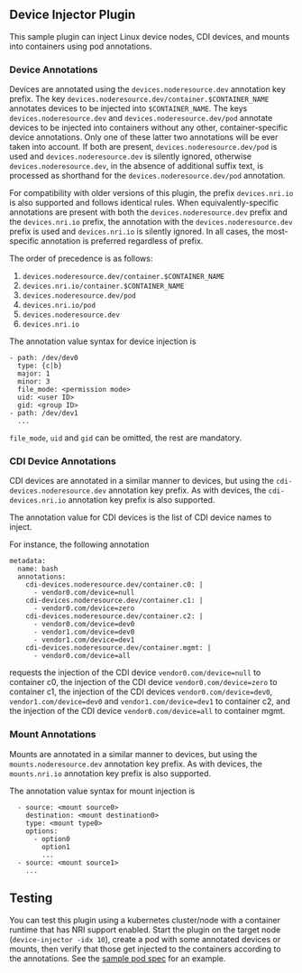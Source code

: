 ## Device Injector Plugin

This sample plugin can inject Linux device nodes, CDI devices, and mounts into
containers using pod annotations.

### Device Annotations

Devices are annotated using the `devices.noderesource.dev` annotation key
prefix. The key `devices.noderesource.dev/container.$CONTAINER_NAME` annotates
devices to be injected into `$CONTAINER_NAME`. The keys
`devices.noderesource.dev` and `devices.noderesource.dev/pod` annotate devices
to be injected into containers without any other, container-specific device
annotations. Only one of these latter two annotations will be ever taken into
account. If both are present, `devices.noderesource.dev/pod` is used and
`devices.noderesource.dev` is silently ignored, otherwise
`devices.noderesource.dev`, in the absence of additional suffix text, is
processed as shorthand for the `devices.noderesource.dev/pod` annotation.

For compatibility with older versions of this plugin, the prefix
`devices.nri.io` is also supported and follows identical rules. When
equivalently-specific annotations are present with both the
`devices.noderesource.dev` prefix and the `devices.nri.io` prefix, the
annotation with the `devices.noderesource.dev` prefix is used and
`devices.nri.io` is silently ignored. In all cases, the most-specific
annotation is preferred regardless of prefix.

The order of precedence is as follows:

1. `devices.noderesource.dev/container.$CONTAINER_NAME`
2. `devices.nri.io/container.$CONTAINER_NAME`
3. `devices.noderesource.dev/pod`
4. `devices.nri.io/pod`
5. `devices.noderesource.dev`
6. `devices.nri.io`

The annotation value syntax for device injection is

```
- path: /dev/dev0
  type: {c|b}
  major: 1
  minor: 3
  file_mode: <permission mode>
  uid: <user ID>
  gid: <group ID>
- path: /dev/dev1
  ...
```

`file_mode`, `uid` and `gid` can be omitted, the rest are mandatory.

### CDI Device Annotations

CDI devices are annotated in a similar manner to devices, but using the
`cdi-devices.noderesource.dev` annotation key prefix. As with devices, the
`cdi-devices.nri.io` annotation key prefix is also supported.

The annotation value for CDI devices is the list of CDI device names to inject.

For instance, the following annotation

```
metadata:
  name: bash
  annotations:
    cdi-devices.noderesource.dev/container.c0: |
      - vendor0.com/device=null
    cdi-devices.noderesource.dev/container.c1: |
      - vendor0.com/device=zero
    cdi-devices.noderesource.dev/container.c2: |
      - vendor0.com/device=dev0
      - vendor1.com/device=dev0
      - vendor1.com/device=dev1
    cdi-devices.noderesource.dev/container.mgmt: |
      - vendor0.com/device=all
```

requests the injection of the CDI device `vendor0.com/device=null` to container
c0, the injection of the CDI device `vendor0.com/device=zero` to container c1,
the injection of the CDI devices `vendor0.com/device=dev0`,
`vendor1.com/device=dev0` and `vendor1.com/device=dev1` to container c2, and
the injection of the CDI device `vendor0.com/device=all` to container mgmt.

### Mount Annotations

Mounts are annotated in a similar manner to devices, but using the
`mounts.noderesource.dev` annotation key prefix. As with devices, the
`mounts.nri.io` annotation key prefix is also supported.

The annotation value syntax for mount injection is

```
  - source: <mount source0>
    destination: <mount destination0>
    type: <mount type0>
    options:
      - option0
        option1
        ...
  - source: <mount source1>
    ...
```

## Testing

You can test this plugin using a kubernetes cluster/node with a container
runtime that has NRI support enabled. Start the plugin on the target node
(`device-injector -idx 10`), create a pod with some annotated devices or
mounts, then verify that those get injected to the containers according
to the annotations. See the [sample pod spec](sample-device-inject.yaml)
for an example.